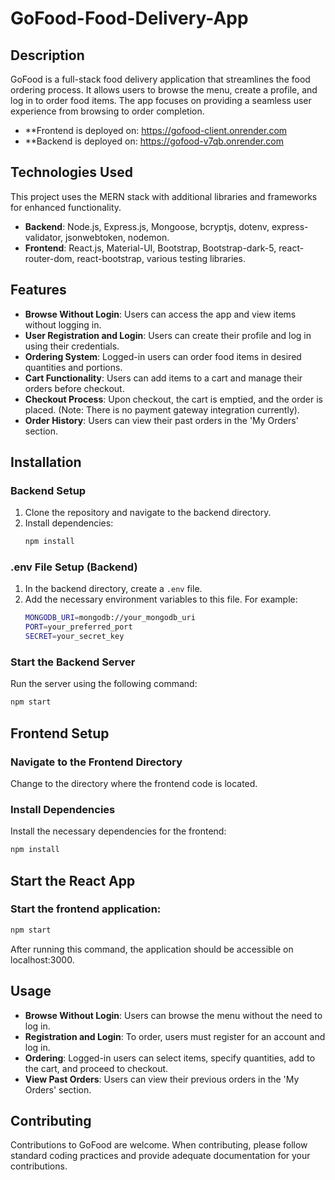 # GoFood-Food-Delivery-App

## Description
GoFood is a full-stack food delivery application that streamlines the food ordering process. It allows users to browse the menu, create a profile, and log in to order food items. The app focuses on providing a seamless user experience from browsing to order completion.

- **Frontend is deployed on: https://gofood-client.onrender.com
- **Backend is deployed on: https://gofood-v7qb.onrender.com

## Technologies Used
This project uses the MERN stack with additional libraries and frameworks for enhanced functionality.

- **Backend**: Node.js, Express.js, Mongoose, bcryptjs, dotenv, express-validator, jsonwebtoken, nodemon.
- **Frontend**: React.js, Material-UI, Bootstrap, Bootstrap-dark-5, react-router-dom, react-bootstrap, various testing libraries.

## Features
- **Browse Without Login**: Users can access the app and view items without logging in.
- **User Registration and Login**: Users can create their profile and log in using their credentials.
- **Ordering System**: Logged-in users can order food items in desired quantities and portions.
- **Cart Functionality**: Users can add items to a cart and manage their orders before checkout.
- **Checkout Process**: Upon checkout, the cart is emptied, and the order is placed. (Note: There is no payment gateway integration currently).
- **Order History**: Users can view their past orders in the 'My Orders' section.

## Installation
### Backend Setup
1. Clone the repository and navigate to the backend directory.
2. Install dependencies:
   ```bash
   npm install
### .env File Setup (Backend)
1. In the backend directory, create a `.env` file.
2. Add the necessary environment variables to this file. For example:
   ```bash
   MONGODB_URI=mongodb://your_mongodb_uri
   PORT=your_preferred_port
   SECRET=your_secret_key

### Start the Backend Server
Run the server using the following command:
```bash
npm start
```

## Frontend Setup

### Navigate to the Frontend Directory
Change to the directory where the frontend code is located.

### Install Dependencies
Install the necessary dependencies for the frontend:
```bash
npm install
```

## Start the React App

### Start the frontend application:
```bash
npm start
```
After running this command, the application should be accessible on localhost:3000.

## Usage
- **Browse Without Login**: Users can browse the menu without the need to log in.
- **Registration and Login**: To order, users must register for an account and log in.
- **Ordering**: Logged-in users can select items, specify quantities, add to the cart, and proceed to checkout.
- **View Past Orders**: Users can view their previous orders in the 'My Orders' section.

## Contributing
Contributions to GoFood are welcome. When contributing, please follow standard coding practices and provide adequate documentation for your contributions.




